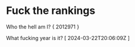 # Fuck the rankings

Who the hell am I?
{ 2012971 }

What fucking year is it?
[ 2024-03-22T20:06:09Z ]
